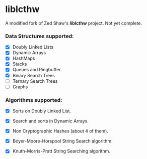 # liblcthw
A modified fork of Zed Shaw's __liblcthw__ project.
Not yet complete.

### Data Structures supported:
* [x] Doubly Linked Lists
* [x] Dynamic Arrays
* [x] HashMaps
* [x] Stacks
* [x] Queues and Ringbuffer 
* [x] Binary Search Trees 
* [ ] Ternary Search Trees
* [ ] Graphs 

### Algorithms supported:
* [x] Sorts on Doubly Linked List.
* [x] Search and sorts in Dynamic Arrays.
* [x] Non Cryptographic Hashes (about 4 of them).
* [x] Boyer-Moore-Horspool String Search algorithm.
* [x] Knuth-Morris-Pratt String Searching algorithm.

